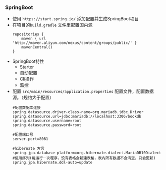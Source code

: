 ### SpringBoot
- 使用 ` https://start.spring.io/ ` 添加配置并生成SpringBoot项目
- 在项目的` build.gradle ` 文件里配置国内源
    ```
    repositories {
        maven { url 'http://maven.aliyun.com/nexus/content/groups/public/' }
        mavenCentral()
    }
    ```
- SpringBoot特性
    - Starter
    - 自动配置
    - Cli操作
    - 监控
- 配置 ` src/main/resources/application.properties ` 配置文件，配置数据源。（规约大于配置）
    ```
    #配置数据库连接
    spring.datasource.driver-class-name=org.mariadb.jdbc.Driver
    spring.datasource.url=jdbc:mariadb://localhost:3306/bookdb
    spring.datasource.username=root
    spring.datasource.password=root

    #配置端口号
    server.port=8081

    #hibernate 方言
    spring.jpa.database-platform=org.hibernate.dialect.MariaDB10Dialect
    #使用序列(每运行一次程序，没有表格会新建表格，表内所有数据不会清空，只会更新)
    spring.jpa.hibernate.ddl-auto=update
    ```